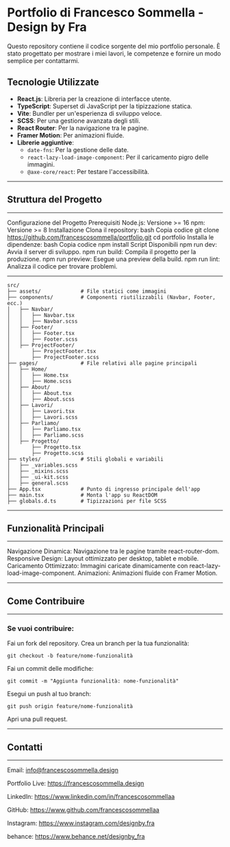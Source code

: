 # Portfolio di Francesco Sommella - Design by Fra

Questo repository contiene il codice sorgente del mio portfolio personale. È stato progettato per mostrare i miei lavori, le competenze e fornire un modo semplice per contattarmi.

## Tecnologie Utilizzate

- **React.js**: Libreria per la creazione di interfacce utente.
- **TypeScript**: Superset di JavaScript per la tipizzazione statica.
- **Vite**: Bundler per un'esperienza di sviluppo veloce.
- **SCSS**: Per una gestione avanzata degli stili.
- **React Router**: Per la navigazione tra le pagine.
- **Framer Motion**: Per animazioni fluide.
- **Librerie aggiuntive**:
  - `date-fns`: Per la gestione delle date.
  - `react-lazy-load-image-component`: Per il caricamento pigro delle immagini.
  - `@axe-core/react`: Per testare l'accessibilità.

---

## Struttura del Progetto

---

Configurazione del Progetto
Prerequisiti
Node.js: Versione >= 16
npm: Versione >= 8
Installazione
Clona il repository:
bash
Copia codice
git clone https://github.com/francescosommella/portfolio.git
cd portfolio
Installa le dipendenze:
bash
Copia codice
npm install
Script Disponibili
npm run dev: Avvia il server di sviluppo.
npm run build: Compila il progetto per la produzione.
npm run preview: Esegue una preview della build.
npm run lint: Analizza il codice per trovare problemi.

---


```plaintext
src/
├── assets/             # File statici come immagini
├── components/         # Componenti riutilizzabili (Navbar, Footer, ecc.)
│   ├── Navbar/
│   │   ├── Navbar.tsx
│   │   ├── Navbar.scss
│   ├── Footer/
│   │   ├── Footer.tsx
│   │   ├── Footer.scss
│   ├── ProjectFooter/
│       ├── ProjectFooter.tsx
│       ├── ProjectFooter.scss
├── pages/              # File relativi alle pagine principali
│   ├── Home/
│   │   ├── Home.tsx
│   │   ├── Home.scss
│   ├── About/
│   │   ├── About.tsx
│   │   ├── About.scss
│   ├── Lavori/
│   │   ├── Lavori.tsx
│   │   ├── Lavori.scss
│   ├── Parliamo/
│   │   ├── Parliamo.tsx
│   │   ├── Parliamo.scss
│   ├── Progetto/
│       ├── Progetto.tsx
│       ├── Progetto.scss
├── styles/             # Stili globali e variabili
│   ├── _variables.scss
│   ├── _mixins.scss
│   ├── _ui-kit.scss
│   ├── general.scss
├── App.tsx             # Punto di ingresso principale dell'app
├── main.tsx            # Monta l'app su ReactDOM
├── globals.d.ts        # Tipizzazioni per file SCSS

```

---

## Funzionalità Principali

---

Navigazione Dinamica: Navigazione tra le pagine tramite react-router-dom.
Responsive Design: Layout ottimizzato per desktop, tablet e mobile.
Caricamento Ottimizzato: Immagini caricate dinamicamente con react-lazy-load-image-component.
Animazioni: Animazioni fluide con Framer Motion.

---

## Come Contribuire

---

### Se vuoi contribuire:

Fai un fork del repository.
Crea un branch per la tua funzionalità:

```plaintext
git checkout -b feature/nome-funzionalità
```

Fai un commit delle modifiche:

```plaintext
git commit -m "Aggiunta funzionalità: nome-funzionalità"

```

Esegui un push al tuo branch:

```plaintext
git push origin feature/nome-funzionalità
```

Apri una pull request.

---

## Contatti

---
Email: info@francescosommella.design

Portfolio Live: https://francescosommella.design

LinkedIn: https://www.linkedin.com/in/francescosommellaa

GitHub: https://www.github.com/francescosommellaa

Instagram: https://www.instagram.com/designby.fra

behance: https://www.behance.net/designby_fra
